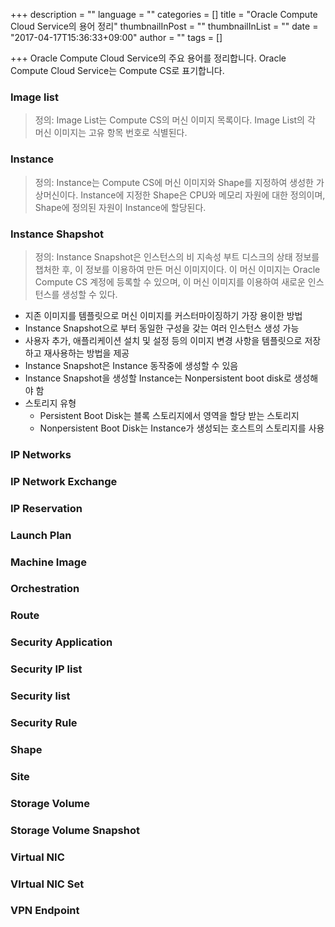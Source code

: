 +++
description = ""
language = ""
categories = []
title = "Oracle Compute Cloud Service의 용어 정리"
thumbnailInPost = ""
thumbnailInList = ""
date = "2017-04-17T15:36:33+09:00"
author = ""
tags = []

+++
Oracle Compute Cloud Service의 주요 용어를 정리합니다. Oracle Compute Cloud Service는 Compute CS로 표기합니다.

### Image list
> 정의:
> Image List는 Compute CS의 머신 이미지 목록이다.
> Image List의 각 머신 이미지는 고유 항목 번호로 식별된다.

### Instance
> 정의:
> Instance는 Compute CS에 머신 이미지와 Shape를 지정하여 생성한 가상머신이다.
> Instance에 지정한 Shape은 CPU와 메모리 자원에 대한 정의이며, Shape에 정의된 자원이 Instance에 할당된다.

### Instance Shapshot
> 정의:
> Instance Snapshot은 인스턴스의 비 지속성 부트 디스크의 상태 정보를 챕처한 후, 이 정보를 이용하여 만든 머신 이미지이다.
> 이 머신 이미지는 Oracle Compute CS 계정에 등록할 수 있으며, 이 머신 이미지를 이용하여 새로운 인스턴스를 생성할 수 있다.

- 지존 이미지를 템플릿으로 머신 이미지를 커스터마이징하기 가장 용이한 방법
- Instance Snapshot으로 부터 동일한 구성을 갖는 여러 인스턴스 생성 가능
- 사용자 추가, 애플리케이션 설치 및 설정 등의 이미지 변경 사항을 템플릿으로 저장하고 재사용하는 방법을 제공
- Instance Snapshot은 Instance 동작중에 생성할 수 있음
- Instance Snapshot을 생성할 Instance는 Nonpersistent boot disk로 생성해야 함
- 스토리지 유형
  - Persistent Boot Disk는 블록 스토리지에서 영역을 할당 받는 스토리지
  - Nonpersistent Boot Disk는 Instance가 생성되는 호스트의 스토리지를 사용


### IP Networks
### IP Network Exchange
### IP Reservation
### Launch Plan
### Machine Image
### Orchestration
### Route
### Security Application
### Security IP list
### Security list
### Security Rule
### Shape
### Site
### Storage Volume
### Storage Volume Snapshot
### Virtual NIC
### VIrtual NIC Set
### VPN Endpoint
